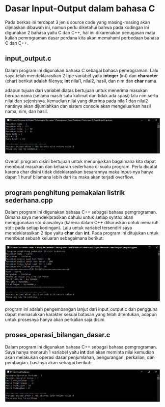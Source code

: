 # Dasar Input-Output dalam bahasa C
Pada berkas ini terdapat 3 jenis source code yang masing-masing akan dijelaskan dibawah ini, namun perlu diketahui bahwa pada kodingan ini digunakan 2 bahasa yaitu C dan C++, hal ini dikarenakan penugasan mata kuliah pemrograman dasar perdana kita akan memahami perbedaan bahasa C dan C++.

## input_output.c
Dalam program ini digunakan bahasa C sebagai bahasa pemrograman. Lalu saya telah mendeklarasikan 2 tipe variabel yaitu **integer** (int) dan **character** (char) berikut adalah filenya; **int** nilai1, nilai2, hasil, dan nim dan **char** nama.

adapun tujuan dari variabel diatas bertujuan untuk menerima masukan berupa nama (selama masih satu kalimat dan tidak ada spasi) lalu nim serta nilai dan sejenisnya. kemudian nilai yang diterima pada nilai1 dan nilai2 nantinya akan dijumlahkan dan sistem console akan mengeluarkan hasil nama, nim, dan hasil.

![Screenshot 2020-02-09 at 5 08 54 PM](https://github.com/tjakra-birawa/Pemrograman_Dasar_C/blob/master/Dokumentasi/program11.PNG?raw=true)

Overall program disini bertujuan untuk menunjukkan bagaimana kita dapat membuat masukan dan keluaran sederhana di suatu program. Perlu dicatat karena char disini tidak dideklarasikan besarannya maka input-nya hanya dapat 1 huruf bilamana lebih dari itu maka akan terjadi overflow.

## program penghitung pemakaian listrik sederhana.cpp
Dalam program ini digunakan bahasa C++ sebagai bahasa pemgrograman. Dimana saya mendeklarasikan dahulu untuk setiap syntax akan menggunakan std diawalnya (karena dalam C++ diharuskan untuk menaruh std:: pada setiap kodingan). Lalu untuk variabel tersendiri saya mendeklarasikan 2 tipe yaitu **char** dan **int**. Pada program ini ditujukan untuk membuat sebuah keluaran sebagaimana berikut:

![Screenshot 2020-02-09 at 5 08 54 PM](https://github.com/tjakra-birawa/Pemrograman_Dasar_C/blob/master/Dokumentasi/program12.PNG?raw=true)

program ini adalah pengembangan lanjut dari input_output.c dan pengguna dapat memasukkan karakter sesuai batasan yang telah ditentukan, adapun untuk prosesnya hanya akan perkalian saja disini.

## proses_operasi_bilangan_dasar.c
Dalam program ini digunakan bahasa C++ sebagai bahasa pemgrograman. Saya hanya menaruh 1 variabel yaitu **int** dan akan meminta nilai kemudian akan melakukan operasi dasar penjumlahan, pengurangan, perkalian, dan pembagian. hasilnya akan sebagai berikut:

![Screenshot 2020-02-09 at 5 08 54 PM](https://github.com/tjakra-birawa/Pemrograman_Dasar_C/blob/master/Dokumentasi/program13.PNG?raw=true)
